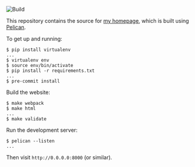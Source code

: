 ![Build](https://github.com/jameshanlon/homepage/actions/workflows/build.yml/badge.svg)

This repository contains the source for [my homepage](http://jameswhanlon.com),
which is built using [Pelican](https://blog.getpelican.com/).

To get up and running:
```
$ pip install virtualenv
...
$ virtualenv env
$ source env/bin/activate
$ pip install -r requirements.txt
...
$ pre-commit install
```

Build the website:
```
$ make webpack
$ make html
...
$ make validate
```

Run the development server:
```
$ pelican --listen
...
```
Then visit ``http://0.0.0.0:8000`` (or similar).
